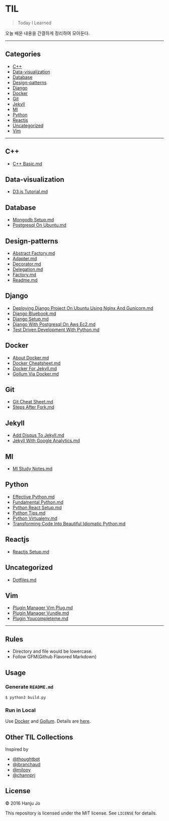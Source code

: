 
# TIL
> Today I Learned

오늘 배운 내용을 간결하게 정리하여 모아둔다.

---

## Categories
* [C++](#c++)
* [Data-visualization](#data-visualization)
* [Database](#database)
* [Design-patterns](#design-patterns)
* [Django](#django)
* [Docker](#docker)
* [Git](#git)
* [Jekyll](#jekyll)
* [Ml](#ml)
* [Python](#python)
* [Reactjs](#reactjs)
* [Uncategorized](#uncategorized)
* [Vim](#vim)

---

## C++
* [C++ Basic.md](c++/c++-basic.md)

## Data-visualization
* [D3.js Tutorial.md](data-visualization/d3.js-tutorial.md)

## Database
* [Mongodb Setup.md](database/mongodb-setup.md)
* [Postgresql On Ubuntu.md](database/postgresql-on-ubuntu.md)

## Design-patterns
* [Abstract Factory.md](design-patterns/abstract-factory.md)
* [Adapter.md](design-patterns/adapter.md)
* [Decorator.md](design-patterns/decorator.md)
* [Delegation.md](design-patterns/delegation.md)
* [Factory.md](design-patterns/factory.md)
* [Readme.md](design-patterns/README.md)

## Django
* [Deploying Django Project On Ubuntu Using Nginx And Gunicorn.md](django/deploying-django-project-on-ubuntu-using-nginx-and-gunicorn.md)
* [Django Bluebook.md](django/django-bluebook.md)
* [Django Setup.md](django/django-setup.md)
* [Django With Postgresql On Aws Ec2.md](django/django-with-postgresql-on-aws-ec2.md)
* [Test Driven Development With Python.md](django/test-driven-development-with-python.md)

## Docker
* [About Docker.md](docker/about-docker.md)
* [Docker Cheatsheet.md](docker/docker-cheatsheet.md)
* [Docker For Jekyll.md](docker/docker-for-jekyll.md)
* [Gollum Via Docker.md](docker/gollum-via-docker.md)

## Git
* [Git Cheat Sheet.md](git/git-cheat-sheet.md)
* [Steps After Fork.md](git/steps-after-fork.md)

## Jekyll
* [Add Disqus To Jekyll.md](jekyll/add-disqus-to-jekyll.md)
* [Jekyll With Google Analytics.md](jekyll/jekyll-with-google-analytics.md)

## Ml
* [Ml Study Notes.md](ml/ml-study-notes.md)

## Python
* [Effective Python.md](python/effective-python.md)
* [Fundamental Python.md](python/fundamental-python.md)
* [Python React Setup.md](python/python-react-setup.md)
* [Python Tips.md](python/python-tips.md)
* [Python Virtualenv.md](python/python-virtualenv.md)
* [Transforming Code Into Beautiful Idiomatic Python.md](python/transforming-code-into-beautiful-idiomatic-python.md)

## Reactjs
* [Reactjs Setup.md](reactjs/reactjs-setup.md)

## Uncategorized
* [Dotfiles.md](uncategorized/dotfiles.md)

## Vim
* [Plugin Manager Vim Plug.md](vim/plugin-manager-vim-plug.md)
* [Plugin Manager Vundle.md](vim/plugin-manager-vundle.md)
* [Plugin Youcompleteme.md](vim/plugin-youcompleteme.md)

---

## Rules

* Directory and file would be lowercase.
* Follow GFM(Github Flavored Markdown)


## Usage

### Generate `README.md`

```
$ python3 build.py
```

### Run in Local

Use [Docker](https://www.docker.com) and [Gollum](https://github.com/gollum/gollum). Details are [here](https://github.com/AWEEKJ/TIL/blob/master/docker/gollum-via-docker.md).


## Other TIL Collections
Inspired by

* [@thoughtbot](https://github.com/thoughtbot/til)
* [@jbranchaud](https://github.com/jbranchaud/til)
* [@milooy](https://github.com/milooy/TIL)
* [@channprj](https://github.com/channprj/TIL)

## License

© 2016 Hanju Jo

This repository is licensed under the MIT license. See `LICENSE` for details.
